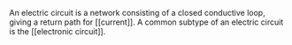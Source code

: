 An electric circuit is a network consisting of a closed conductive loop, giving a return path for [[current]]. A common subtype of an electric circuit is the [[electronic circuit]].